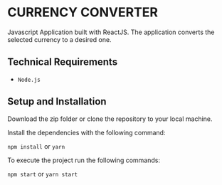 # CURRENCY CONVERTER

Javascript Application built with ReactJS.
The application converts the selected currency to a desired one.

## Technical Requirements

- `Node.js`

## Setup and Installation

Download the zip folder or clone the repository to your local machine.

Install the dependencies with the following command:

`npm install` or `yarn`

To execute the project run the following commands:

`npm start` or `yarn start`
